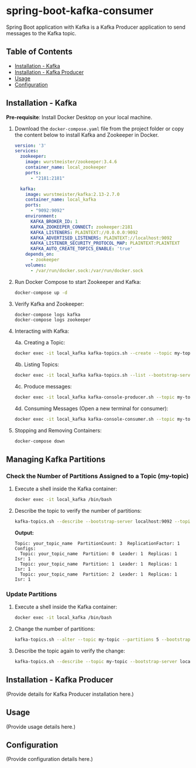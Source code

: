 # spring-boot-kafka-consumer

Spring Boot application with Kafka is a Kafka Producer application to send messages to the Kafka topic.

## Table of Contents

- [Installation - Kafka](#installation---kafka)
- [Installation - Kafka Producer](#installation---kafka-producer)
- [Usage](#usage)
- [Configuration](#configuration)

## Installation - Kafka

**Pre-requisite**: Install Docker Desktop on your local machine.

1. Download the `docker-compose.yaml` file from the project folder or copy the content below to install Kafka and Zookeeper in Docker.

    ```yaml
    version: '3'
    services:
      zookeeper:
        image: wurstmeister/zookeeper:3.4.6
        container_name: local_zookeeper
        ports:
          - "2181:2181"

      kafka:
        image: wurstmeister/kafka:2.13-2.7.0
        container_name: local_kafka
        ports:
          - "9092:9092"
        environment:
          KAFKA_BROKER_ID: 1
          KAFKA_ZOOKEEPER_CONNECT: zookeeper:2181
          KAFKA_LISTENERS: PLAINTEXT://0.0.0.0:9092
          KAFKA_ADVERTISED_LISTENERS: PLAINTEXT://localhost:9092
          KAFKA_LISTENER_SECURITY_PROTOCOL_MAP: PLAINTEXT:PLAINTEXT
          KAFKA_AUTO_CREATE_TOPICS_ENABLE: 'true'
        depends_on:
          - zookeeper
        volumes:
          - /var/run/docker.sock:/var/run/docker.sock
    ```

2. Run Docker Compose to start Zookeeper and Kafka:

    ```bash
    docker-compose up -d
    ```

3. Verify Kafka and Zookeeper:

    ```bash
    docker-compose logs kafka
    docker-compose logs zookeeper
    ```

4. Interacting with Kafka:

    4a. Creating a Topic:

    ```bash
    docker exec -it local_kafka kafka-topics.sh --create --topic my-topic --bootstrap-server localhost:9092 --partitions 1 --replication-factor 1
    ```

    4b. Listing Topics:

    ```bash
    docker exec -it local_kafka kafka-topics.sh --list --bootstrap-server localhost:9092
    ```

    4c. Produce messages:

    ```bash
    docker exec -it local_kafka kafka-console-producer.sh --topic my-topic --bootstrap-server localhost:9092
    ```

    4d. Consuming Messages (Open a new terminal for consumer):

    ```bash
    docker exec -it local_kafka kafka-console-consumer.sh --topic my-topic --from-beginning --bootstrap-server localhost:9092
    ```

5. Stopping and Removing Containers:

    ```bash
    docker-compose down
    ```

## Managing Kafka Partitions

### Check the Number of Partitions Assigned to a Topic (my-topic)

1. Execute a shell inside the Kafka container:

    ```bash
    docker exec -it local_kafka /bin/bash
    ```

2. Describe the topic to verify the number of partitions:

    ```bash
    kafka-topics.sh --describe --bootstrap-server localhost:9092 --topic your_topic_name
    ```

    **Output:**
    ```
    Topic: your_topic_name  PartitionCount: 3  ReplicationFactor: 1  Configs:
      Topic: your_topic_name  Partition: 0  Leader: 1  Replicas: 1  Isr: 1
      Topic: your_topic_name  Partition: 1  Leader: 1  Replicas: 1  Isr: 1
      Topic: your_topic_name  Partition: 2  Leader: 1  Replicas: 1  Isr: 1
    ```

### Update Partitions

1. Execute a shell inside the Kafka container:

    ```bash
    docker exec -it local_kafka /bin/bash
    ```

2. Change the number of partitions:

    ```bash
    kafka-topics.sh --alter --topic my-topic --partitions 5 --bootstrap-server localhost:9092
    ```

3. Describe the topic again to verify the change:

    ```bash
    kafka-topics.sh --describe --topic my-topic --bootstrap-server localhost:9092
    ```

## Installation - Kafka Producer

(Provide details for Kafka Producer installation here.)

## Usage

(Provide usage details here.)

## Configuration

(Provide configuration details here.)

